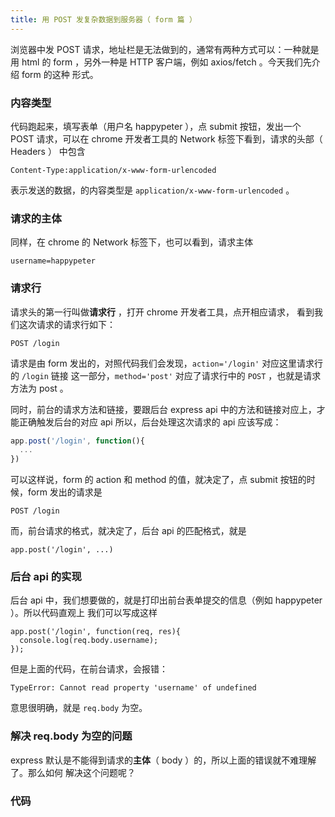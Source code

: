 ```yaml
---
title: 用 POST 发复杂数据到服务器（ form 篇 ）
---
```


浏览器中发 POST 请求，地址栏是无法做到的，通常有两种方式可以：一种就是用 html 的
form ，另外一种是 HTTP 客户端，例如 axios/fetch 。今天我们先介绍 form 的这种
形式。



### 内容类型

代码跑起来，填写表单（用户名 happypeter ），点 submit 按钮，发出一个 POST 请求，可以在 chrome 开发者工具的 Network
标签下看到，请求的头部（ Headers ） 中包含

```
Content-Type:application/x-www-form-urlencoded
```

表示发送的数据，的内容类型是 `application/x-www-form-urlencoded` 。

### 请求的主体

同样，在 chrome 的 Network 标签下，也可以看到，请求主体

```
username=happypeter
```

### 请求行

请求头的第一行叫做**请求行** ，打开 chrome 开发者工具，点开相应请求，
看到我们这次请求的请求行如下：

```
POST /login
```

请求是由 form 发出的，对照代码我们会发现，`action='/login'` 对应这里请求行的 `/login` 链接
这一部分，`method='post'` 对应了请求行中的 `POST` ，也就是请求方法为 post 。

同时，前台的请求方法和链接，要跟后台 express api 中的方法和链接对应上，才能正确触发后台的对应 api
所以，后台处理这次请求的 api 应该写成：

```js
app.post('/login', function(){
  ...
})
```

可以这样说，form 的 action 和 method 的值，就决定了，点 submit 按钮的时候，form 发出的请求是

```
POST /login
```

而，前台请求的格式，就决定了，后台 api 的匹配格式，就是

```
app.post('/login', ...)
```



### 后台 api 的实现

后台 api 中，我们想要做的，就是打印出前台表单提交的信息（例如 happypeter ）。所以代码直观上
我们可以写成这样

```
app.post('/login', function(req, res){
  console.log(req.body.username);
});
```

但是上面的代码，在前台请求，会报错：

```
TypeError: Cannot read property 'username' of undefined
```

意思很明确，就是 `req.body` 为空。

### 解决 req.body 为空的问题

express 默认是不能得到请求的**主体**（ body ）的，所以上面的错误就不难理解了。那么如何
解决这个问题呢？


### 代码
